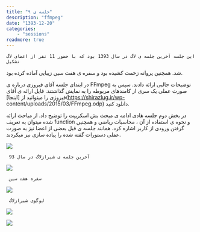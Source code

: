```yaml
---
title: "جلسه ی ۹"
description: "ffmpeg"
date: "1393-12-20"
categories:
    - "sessions"
readmore: true
---
```

    این جلسه آخرین جلسه ی لاگ در سال 1393 بود که با حضور 11 نفر از اعضای لاگ تشکیل
شد. همچنین پروانه زحمت کشیده بود و سفره ی هفت سین زیبایی آماده کرده بود.

در ابتدای جلسه آقای فیروزی درباره ی FFmpeg توضیحات جالبی ارائه دادند. سپس به
صورت عملی یک سری از کامندهای مربوطه را به نمایش گذاشتند. فایل ارائه ی آقای
فیروزی را میتوانید از [اینجا](https://shirazlug.ir/wp-
content/uploads/2015/03/FFmpeg.odp) دانلود کنید.

در بخش دوم جلسه هادی ادامه ی مبحث بش اسکریپت را توضیح داد. از مباحث ارائه شده
میتوان به تعریف function و نحوه ی استفاده از آن ، محاسبات ریاضی و همچنین گرفتن
ورودی از کاربر اشاره کرد. همانند جلسه ی قبل بعضی از اعضا نیز به صورت عملی
دستورات گفته شده را پیاده سازی نیز میکردند.

[![](../../img/6e43d694-fdbb-11e6-86dd-a088b4d860141488289213.2030447.jpg)](img/6e43d694-fdbb-11e6-86dd-a088b4d860141488289213.2030447.jpg)

     آخرین جلسه ی شیرازلاگ در سال 93

[![](../../img/6e43d900-fdbb-11e6-86dd-a088b4d860141488289213.2030914.jpg)](img/6e43d900-fdbb-11e6-86dd-a088b4d860141488289213.2030914.jpg)

     سفره هفت سین

[![](../../img/6e43da86-fdbb-11e6-86dd-a088b4d860141488289213.203128.jpg)](img/6e43da86-fdbb-11e6-86dd-a088b4d860141488289213.203128.jpg)

     لوگوی شیرازلاگ


[![](../../img/6e43dbe4-fdbb-11e6-86dd-a088b4d860141488289213.2031624.jpg)](img/6e43dbe4-fdbb-11e6-86dd-a088b4d860141488289213.2031624.jpg)

[![](../../img/6e43dd42-fdbb-11e6-86dd-a088b4d860141488289213.2031968.jpg)](img/6e43dd42-fdbb-11e6-86dd-a088b4d860141488289213.2031968.jpg)
